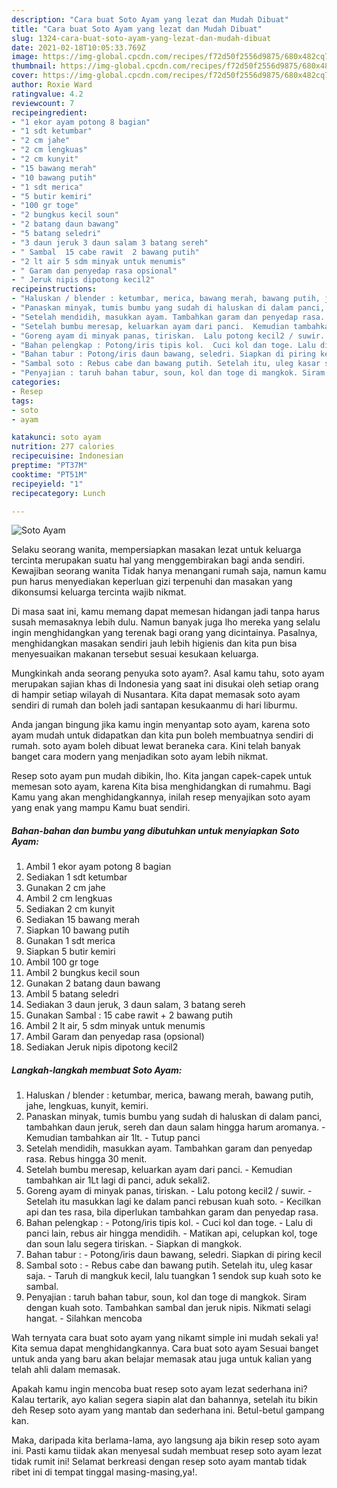 ```yaml
---
description: "Cara buat Soto Ayam yang lezat dan Mudah Dibuat"
title: "Cara buat Soto Ayam yang lezat dan Mudah Dibuat"
slug: 1324-cara-buat-soto-ayam-yang-lezat-dan-mudah-dibuat
date: 2021-02-18T10:05:33.769Z
image: https://img-global.cpcdn.com/recipes/f72d50f2556d9875/680x482cq70/soto-ayam-foto-resep-utama.jpg
thumbnail: https://img-global.cpcdn.com/recipes/f72d50f2556d9875/680x482cq70/soto-ayam-foto-resep-utama.jpg
cover: https://img-global.cpcdn.com/recipes/f72d50f2556d9875/680x482cq70/soto-ayam-foto-resep-utama.jpg
author: Roxie Ward
ratingvalue: 4.2
reviewcount: 7
recipeingredient:
- "1 ekor ayam potong 8 bagian"
- "1 sdt ketumbar"
- "2 cm jahe"
- "2 cm lengkuas"
- "2 cm kunyit"
- "15 bawang merah"
- "10 bawang putih"
- "1 sdt merica"
- "5 butir kemiri"
- "100 gr toge"
- "2 bungkus kecil soun"
- "2 batang daun bawang"
- "5 batang seledri"
- "3 daun jeruk 3 daun salam 3 batang sereh"
- " Sambal  15 cabe rawit  2 bawang putih"
- "2 lt air 5 sdm minyak untuk menumis"
- " Garam dan penyedap rasa opsional"
- " Jeruk nipis dipotong kecil2"
recipeinstructions:
- "Haluskan / blender : ketumbar, merica, bawang merah, bawang putih, jahe, lengkuas, kunyit, kemiri."
- "Panaskan minyak, tumis bumbu yang sudah di haluskan di dalam panci, tambahkan daun jeruk, sereh dan daun salam hingga harum aromanya.  Kemudian tambahkan air 1lt.  Tutup panci"
- "Setelah mendidih, masukkan ayam. Tambahkan garam dan penyedap rasa. Rebus hingga 30 menit."
- "Setelah bumbu meresap, keluarkan ayam dari panci.  Kemudian tambahkan air 1Lt lagi di panci, aduk sekali2."
- "Goreng ayam di minyak panas, tiriskan.  Lalu potong kecil2 / suwir.  Setelah itu masukkan lagi ke dalam panci rebusan kuah soto.  Kecilkan api dan tes rasa, bila diperlukan tambahkan garam dan penyedap rasa."
- "Bahan pelengkap : Potong/iris tipis kol.  Cuci kol dan toge. Lalu di panci lain, rebus air hingga mendidih.  Matikan api, celupkan kol, toge dan soun lalu segera tiriskan. Siapkan di mangkok."
- "Bahan tabur : Potong/iris daun bawang, seledri. Siapkan di piring kecil"
- "Sambal soto : Rebus cabe dan bawang putih. Setelah itu, uleg kasar saja.  Taruh di mangkuk kecil, lalu tuangkan 1 sendok sup kuah soto ke sambal."
- "Penyajian : taruh bahan tabur, soun, kol dan toge di mangkok. Siram dengan kuah soto. Tambahkan sambal dan jeruk nipis. Nikmati selagi hangat. Silahkan mencoba"
categories:
- Resep
tags:
- soto
- ayam

katakunci: soto ayam 
nutrition: 277 calories
recipecuisine: Indonesian
preptime: "PT37M"
cooktime: "PT51M"
recipeyield: "1"
recipecategory: Lunch

---
```



![Soto Ayam](https://img-global.cpcdn.com/recipes/f72d50f2556d9875/680x482cq70/soto-ayam-foto-resep-utama.jpg)

Selaku seorang wanita, mempersiapkan masakan lezat untuk keluarga tercinta merupakan suatu hal yang menggembirakan bagi anda sendiri. Kewajiban seorang  wanita Tidak hanya menangani rumah saja, namun kamu pun harus menyediakan keperluan gizi terpenuhi dan masakan yang dikonsumsi keluarga tercinta wajib nikmat.

Di masa  saat ini, kamu memang dapat memesan hidangan jadi tanpa harus susah memasaknya lebih dulu. Namun banyak juga lho mereka yang selalu ingin menghidangkan yang terenak bagi orang yang dicintainya. Pasalnya, menghidangkan masakan sendiri jauh lebih higienis dan kita pun bisa menyesuaikan makanan tersebut sesuai kesukaan keluarga. 



Mungkinkah anda seorang penyuka soto ayam?. Asal kamu tahu, soto ayam merupakan sajian khas di Indonesia yang saat ini disukai oleh setiap orang di hampir setiap wilayah di Nusantara. Kita dapat memasak soto ayam sendiri di rumah dan boleh jadi santapan kesukaanmu di hari liburmu.

Anda jangan bingung jika kamu ingin menyantap soto ayam, karena soto ayam mudah untuk didapatkan dan kita pun boleh membuatnya sendiri di rumah. soto ayam boleh dibuat lewat beraneka cara. Kini telah banyak banget cara modern yang menjadikan soto ayam lebih nikmat.

Resep soto ayam pun mudah dibikin, lho. Kita jangan capek-capek untuk memesan soto ayam, karena Kita bisa menghidangkan di rumahmu. Bagi Kamu yang akan menghidangkannya, inilah resep menyajikan soto ayam yang enak yang mampu Kamu buat sendiri.

<!--inarticleads1-->

##### Bahan-bahan dan bumbu yang dibutuhkan untuk menyiapkan Soto Ayam:

1. Ambil 1 ekor ayam potong 8 bagian
1. Sediakan 1 sdt ketumbar
1. Gunakan 2 cm jahe
1. Ambil 2 cm lengkuas
1. Sediakan 2 cm kunyit
1. Sediakan 15 bawang merah
1. Siapkan 10 bawang putih
1. Gunakan 1 sdt merica
1. Siapkan 5 butir kemiri
1. Ambil 100 gr toge
1. Ambil 2 bungkus kecil soun
1. Gunakan 2 batang daun bawang
1. Ambil 5 batang seledri
1. Sediakan 3 daun jeruk, 3 daun salam, 3 batang sereh
1. Gunakan  Sambal : 15 cabe rawit + 2 bawang putih
1. Ambil 2 lt air, 5 sdm minyak untuk menumis
1. Ambil  Garam dan penyedap rasa (opsional)
1. Sediakan  Jeruk nipis dipotong kecil2




<!--inarticleads2-->

##### Langkah-langkah membuat Soto Ayam:

1. Haluskan / blender : ketumbar, merica, bawang merah, bawang putih, jahe, lengkuas, kunyit, kemiri.
1. Panaskan minyak, tumis bumbu yang sudah di haluskan di dalam panci, tambahkan daun jeruk, sereh dan daun salam hingga harum aromanya.  - Kemudian tambahkan air 1lt.  - Tutup panci
1. Setelah mendidih, masukkan ayam. Tambahkan garam dan penyedap rasa. Rebus hingga 30 menit.
1. Setelah bumbu meresap, keluarkan ayam dari panci.  - Kemudian tambahkan air 1Lt lagi di panci, aduk sekali2.
1. Goreng ayam di minyak panas, tiriskan.  - Lalu potong kecil2 / suwir.  - Setelah itu masukkan lagi ke dalam panci rebusan kuah soto.  - Kecilkan api dan tes rasa, bila diperlukan tambahkan garam dan penyedap rasa.
1. Bahan pelengkap : - Potong/iris tipis kol.  - Cuci kol dan toge. - Lalu di panci lain, rebus air hingga mendidih.  - Matikan api, celupkan kol, toge dan soun lalu segera tiriskan. - Siapkan di mangkok.
1. Bahan tabur : - Potong/iris daun bawang, seledri. Siapkan di piring kecil
1. Sambal soto : - Rebus cabe dan bawang putih. Setelah itu, uleg kasar saja.  - Taruh di mangkuk kecil, lalu tuangkan 1 sendok sup kuah soto ke sambal.
1. Penyajian : taruh bahan tabur, soun, kol dan toge di mangkok. Siram dengan kuah soto. Tambahkan sambal dan jeruk nipis. Nikmati selagi hangat. - Silahkan mencoba




Wah ternyata cara buat soto ayam yang nikamt simple ini mudah sekali ya! Kita semua dapat menghidangkannya. Cara buat soto ayam Sesuai banget untuk anda yang baru akan belajar memasak atau juga untuk kalian yang telah ahli dalam memasak.

Apakah kamu ingin mencoba buat resep soto ayam lezat sederhana ini? Kalau tertarik, ayo kalian segera siapin alat dan bahannya, setelah itu bikin deh Resep soto ayam yang mantab dan sederhana ini. Betul-betul gampang kan. 

Maka, daripada kita berlama-lama, ayo langsung aja bikin resep soto ayam ini. Pasti kamu tiidak akan menyesal sudah membuat resep soto ayam lezat tidak rumit ini! Selamat berkreasi dengan resep soto ayam mantab tidak ribet ini di tempat tinggal masing-masing,ya!.


